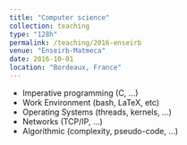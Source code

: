 ```yaml
---
title: "Computer science"
collection: teaching
type: "128h"
permalink: /teaching/2016-enseirb
venue: "Enseirb-Matmeca"
date: 2016-10-01
location: "Bordeaux, France"
---
```


- Imperative programming (C, ...) 
- Work Environment (bash, LaTeX, etc)
- Operating Systems (threads, kernels, ...)
- Networks (TCP/IP, ...)
- Algorithmic (complexity, pseudo-code, ...)